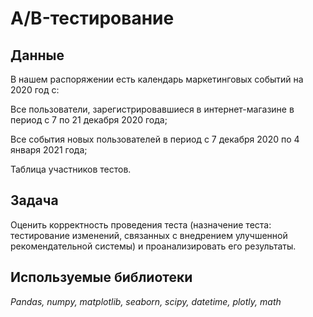 # A/B-тестирование


## Данные

В нашем распоряжении есть календарь маркетинговых событий на 2020 год с:

Все пользователи, зарегистрировавшиеся в интернет-магазине в период с 7 по 21 декабря 2020 года;

Все события новых пользователей в период с 7 декабря 2020 по 4 января 2021 года;

Таблица участников тестов.


## Задача

Оценить корректность проведения теста (назначение теста: тестирование изменений, связанных с внедрением улучшенной рекомендательной системы) и проанализировать его результаты.

## Используемые библиотеки
*Pandas, numpy, matplotlib, seaborn, scipy, datetime, plotly, math*


